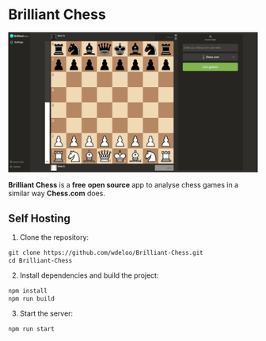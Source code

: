 # Brilliant Chess

![screenshot](images/screenshot.png)

**Brilliant Chess** is a **free** **open source** app to analyse chess games in a similar way **Chess.com** does.

## Self Hosting

1. Clone the repository:

```
git clone https://github.com/wdeloo/Brilliant-Chess.git
cd Brilliant-Chess
```

2. Install dependencies and build the project:

```
npm install
npm run build
```

3. Start the server:

```
npm run start
```